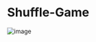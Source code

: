# Shuffle-Game
![image](https://user-images.githubusercontent.com/30237285/147859233-29390ffd-4526-465c-b440-d5427930f11c.png)
